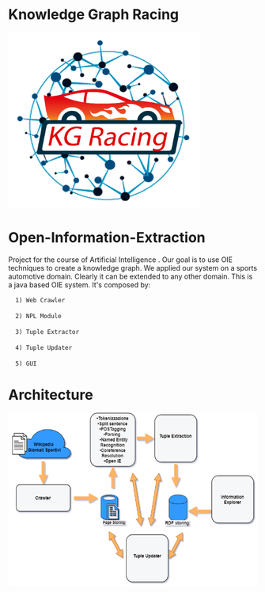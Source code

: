 # Knowledge Graph Racing

<img src="https://github.com/Antonio-Cruciani/Open-Information-Extraction/blob/master/logo.png?v=3&s=200" title="KG Racing" alt="KG Racing" height=356 width=386>



# Open-Information-Extraction
Project for the course of Artificial Intelligence .
Our goal is to use OIE techniques to create a knowledge graph.
We applied our system on a sports automotive domain. Clearly it can be extended to any other domain.
This is a java based OIE system.
It's composed by:

      1) Web Crawler 
      
      2) NPL Module
      
      3) Tuple Extractor
      
      4) Tuple Updater 
      
      5) GUI

# Architecture
<img src="https://github.com/Antonio-Cruciani/Open-Information-Extraction/blob/master/arch.png" title="KG Racing" alt="KG Racing" height=350 width=631>
